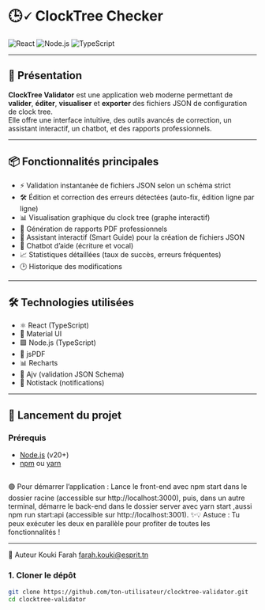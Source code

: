 # 🕒🗸  ClockTree Checker


![React](https://img.shields.io/badge/React-18.x-61dafb?logo=react)
![Node.js](https://img.shields.io/badge/Node.js-20.x-339933?logo=node.js)
![TypeScript](https://img.shields.io/badge/TypeScript-5.8.3-3178c6?logo=typescript)


---

## 📝 Présentation

**ClockTree Validator** est une application web moderne permettant de **valider**, **éditer**, **visualiser** et **exporter** des fichiers JSON de configuration de clock tree.  
Elle offre une interface intuitive, des outils avancés de correction, un assistant interactif, un chatbot, et des rapports professionnels.

---

## 📦 Fonctionnalités principales

- ⚡ Validation instantanée de fichiers JSON selon un schéma strict
- 🛠️ Édition et correction des erreurs détectées (auto-fix, édition ligne par ligne)
- 📊 Visualisation graphique du clock tree (graphe interactif)
- 📝 Génération de rapports PDF professionnels
- 🤖 Assistant interactif (Smart Guide) pour la création de fichiers JSON
- 💬 Chatbot d’aide (écriture et vocal)
- 📈 Statistiques détaillées (taux de succès, erreurs fréquentes)
- 🕑 Historique des modifications
----
## 🛠️ Technologies utilisées
- ⚛️ React (TypeScript)
- 🎨 Material UI
- 🟩 Node.js (TypeScript)
- 📝 jsPDF
- 📊 Recharts
- 🧩 Ajv (validation JSON Schema)
- 🔔 Notistack (notifications)

---
## 🚀 Lancement du projet

### Prérequis

- [Node.js](https://nodejs.org/) (v20+)
- [npm](https://www.npmjs.com/) ou [yarn](https://yarnpkg.com/)
##
🟢 Pour démarrer l’application :
Lance le front-end avec npm start dans le dossier racine (accessible sur http://localhost:3000), puis, dans un autre terminal, démarre le back-end dans le dossier server avec yarn start ,aussi npm run start:api (accessible sur http://localhost:3001).
✨💡 Astuce :  Tu peux exécuter les deux en parallèle pour profiter de toutes les fonctionnalités !


---
👤 Auteur
Kouki Farah
farah.kouki@esprit.tn 

### 1. Cloner le dépôt

```bash
git clone https://github.com/ton-utilisateur/clocktree-validator.git
cd clocktree-validator
